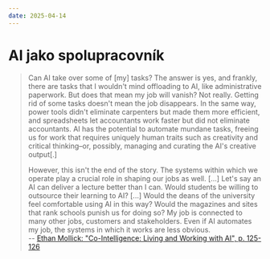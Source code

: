 ```yaml
---
date: 2025-04-14
---
```


# AI jako spolupracovník

> Can AI take over some of [my] tasks? The answer is yes, and frankly, there are tasks that I wouldn't mind offloading to AI, like administrative paperwork. But does that mean my job will vanish? Not really. Getting rid of some tasks doesn't mean the job disappears. In the same way, power tools didn't eliminate carpenters but made them more efficient, and spreadsheets let accountants work faster but did not eliminate accountants. AI has the potential to automate mundane tasks, freeing us for work that requires uniquely human traits such as creativity and critical thinking–or, possibly, managing and curating the AI's creative output[.]
> 
> However, this isn't the end of the story. The systems within which we operate play a crucial role in shaping our jobs as well. [...] Let's say an AI can deliver a lecture better than I can. Would students be willing to outsource their learning to AI? [...] Would the deans of the university feel comfortable using AI in this way? Would the magazines and sites that rank schools punish us for doing so? My job is connected to many other jobs, customers and stakeholders. Even if AI automates my job, the systems in which it works are less obvious.  
-- [Ethan Mollick: "Co-Intelligence: Living and Working with AI", p. 125-126](https://www.moreusefulthings.com/book)

